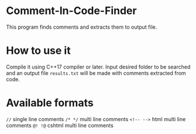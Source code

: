 # Comment-In-Code-Finder
This program finds comments and extracts them to output file.

# How to use it
Compile it using C++17 compiler or later. Input desired folder to be searched and an output file `results.txt` will be made with comments extracted from code.

# Available formats

`//` single line comments
`/* */` multi line comments
`<!-- -->` html multi line comments
`@! !@` cshtml multi line comments
